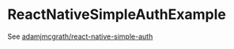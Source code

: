 # ReactNativeSimpleAuthExample

See [adamjmcgrath/react-native-simple-auth](https://github.com/adamjmcgrath/react-native-simple-auth)
